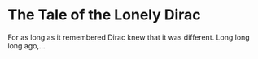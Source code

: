 # The Tale of the Lonely Dirac

For as long as it remembered Dirac knew that it was different. Long long long ago,...
